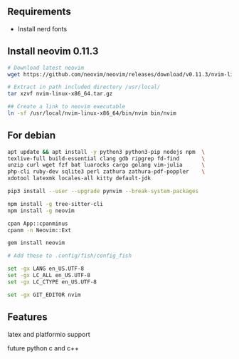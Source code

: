 ## Requirements

- Install nerd fonts

## Install neovim 0.11.3

```bash
# Download latest neovim
wget https://github.com/neovim/neovim/releases/download/v0.11.3/nvim-linux-x86_64.tar.gz

# Extract in path included directory /usr/local/
tar xzvf nvim-linux-x86_64.tar.gz

## Create a link to neovim executable
ln -sf /usr/local/nvim-linux-x86_64/bin/nvim bin/nvim
```

## For debian

```bash
apt update && apt install -y python3 python3-pip nodejs npm  \
texlive-full build-essential clang gdb ripgrep fd-find       \
unzip curl wget fzf bat luarocks cargo golang vim-julia      \
php-cli ruby-dev sqlite3 perl zathura zathura-pdf-poppler    \
xdotool latexmk locales-all kitty default-jdk
```

```bash
pip3 install --user --upgrade pynvim --break-system-packages
```

```bash
npm install -g tree-sitter-cli
npm install -g neovim
```

```bash
cpan App::cpanminus
cpanm -n Neovim::Ext
```

```bash
gem install neovim
```

```bash
# Add these to .config/fish/config_fish

set -gx LANG en_US.UTF-8
set -gx LC_ALL en_US.UTF-8
set -gx LC_CTYPE en_US.UTF-8

set -gx GIT_EDITOR nvim
```


## Features

latex and platformio support

future python c and c++

